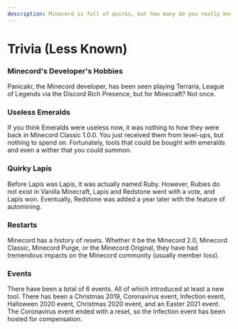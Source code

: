 ```yaml
---
description: Minecord is full of quirks, but how many do you really know?
---
```


# Trivia (Less Known)

### Minecord's Developer's Hobbies

Panicakr, the Minecord developer, has been seen playing Terraria, League of Legends via the Discord Rich Presence, but for Minecraft? Not once.

### Useless Emeralds

If you think Emeralds were useless now, it was nothing to how they were back in Minecord Classic 1.0.0. You just received them from level-ups, but nothing to spend on. Fortunately, tools that could be bought with emeralds and even a wither that you could summon.

### Quirky Lapis

Before Lapis was Lapis, it was actually named Ruby. However, Rubies do not exist in Vanilla Minecraft, Lapis and Redstone went with a vote, and Lapis won. Eventually, Redstone was added a year later with the feature of automining.

### Restarts

Minecord has a history of resets. Whether it be the Minecord 2.0, Minecord Classic, Minecord Purge, or the Minecord Original, they have had tremendous impacts on the Minecord community (usually member loss).

### Events

There have been a total of 6 events. All of which introduced at least a new tool. There has been a Christmas 2019, Coronavirus event, Infection event, Halloween 2020 event, Christmas 2020 event, and an Easter 2021 event. The Coronavirus event ended with a reset, so the Infection event has been hosted for compensation.

###
